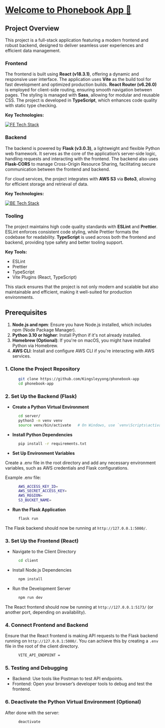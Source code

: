 # [Welcome to Phonebook App 🎉](https://phonebook-app-ten.vercel.app/)

## Project Overview

This project is a full-stack application featuring a modern frontend and robust backend, designed to deliver seamless user experiences and efficient data management.

### Frontend

The frontend is built using **React (v18.3.1)**, offering a dynamic and responsive user interface. The application uses **Vite** as the build tool for fast development and optimized production builds. **React Router (v6.26.0)** is employed for client-side routing, ensuring smooth navigation between pages. The styling is managed with **Sass**, allowing for modular and reusable CSS. The project is developed in **TypeScript**, which enhances code quality with static type checking.

**Key Technologies:**

[![FE Tech Stack](https://skillicons.dev/icons?i=react,vite,sass,typescript)](https://skillicons.dev)

### Backend

The backend is powered by **Flask (v3.0.3)**, a lightweight and flexible Python web framework. It serves as the core of the application’s server-side logic, handling requests and interacting with the frontend. The backend also uses **Flask-CORS** to manage Cross-Origin Resource Sharing, facilitating secure communication between the frontend and backend.

For cloud services, the project integrates with **AWS S3** via **Boto3**, allowing for efficient storage and retrieval of data. 

**Key Technologies:**

[![BE Tech Stack](https://skillicons.dev/icons?i=flask,aws)](https://skillicons.dev)

### Tooling

The project maintains high code quality standards with **ESLint** and **Prettier**. ESLint enforces consistent code styling, while Prettier formats the codebase for readability. **TypeScript** is used across both the frontend and backend, providing type safety and better tooling support.

**Key Tools:**
- ESLint
- Prettier
- TypeScript
- Vite Plugins (React, TypeScript)

This stack ensures that the project is not only modern and scalable but also maintainable and efficient, making it well-suited for production environments.

## Prerequisites

1. **Node.js and npm**: Ensure you have Node.js installed, which includes npm (Node Package Manager).
2. **Python 3.10 or higher**: Install Python if it's not already installed.
3. **Homebrew (Optional)**: If you're on macOS, you might have installed Python via Homebrew.
4. **AWS CLI**: Install and configure AWS CLI if you're interacting with AWS services.

### 1. Clone the Project Repository

```bash
      git clone https://github.com/Kingsleyyong/phonebook-app
      cd phonebook-app
```

### 2. Set Up the Backend (Flask)

- **Create a Python Virtual Environment**
```bash
      cd server/
      python3 -m venv venv
      source venv/bin/activate   # On Windows, use `venv\Scripts\activate`
```

- **Install Python Dependencies**

```bash
      pip install -r requirements.txt
```

- **Set Up Environment Variables**

Create a .env file in the root directory and add any necessary environment variables, such as AWS credentials and Flask configurations.

Example .env file:
```bash
      AWS_ACCESS_KEY_ID=
      AWS_SECRET_ACCESS_KEY=
      AWS_REGION=
      S3_BUCKET_NAME=
```

- **Run the Flask Application**

```bash
      flask run
```

The Flask backend should now be running at `http://127.0.0.1:5000/`.

### 3. Set Up the Frontend (React)
- Navigate to the Client Directory

```bash
      cd client
```

- Install Node.js Dependencies

```bash
      npm install
```

- Run the Development Server

```bash
      npm run dev
```
The React frontend should now be running at `http://127.0.0.1:5173/` (or another port, depending on availability).

### 4. Connect Frontend and Backend
Ensure that the React frontend is making API requests to the Flask backend running on `http://127.0.0.1:5000/`. You can achieve this by creating a `.env` file in the root of the client directory.
```bash
      VITE_API_ENDPOINT =
```

### 5. Testing and Debugging
- Backend: Use tools like Postman to test API endpoints.
- Frontend: Open your browser’s developer tools to debug and test the frontend.

### 6. Deactivate the Python Virtual Environment (Optional)
After done with the server:

```bash
      deactivate
```